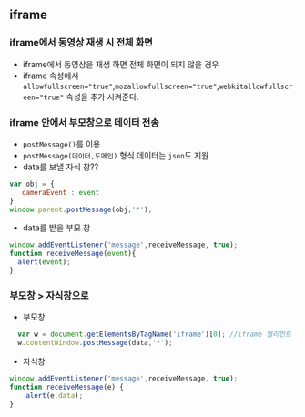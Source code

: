 ## iframe
### iframe에서 동영상 재생 시 전체 화면
* iframe에서 동영상을 재생 하면 전체 화면이 되지 않을 경우
* iframe 속성에서 ` allowfullscreen="true"`,`mozallowfullscreen="true"`,`webkitallowfullscreen="true"` 속성을 추가 시켜준다.
### iframe 안에서 부모창으로 데이터 전송
* `postMessage()`를 이용
* `postMessage(데이터,도메인)` 형식 데이터는 `json`도 지원
* data를 보낼 자식 창??
```javascript
var obj = {
   cameraEvent : event
}
window.parent.postMessage(obj,'*');
```

* data를 받을 부모 창
```javascript
window.addEventListener('message',receiveMessage, true);
function receiveMessage(event){
  alert(event);
}
```
### 부모창 > 자식창으로
* 부모창
```javascript
  var w = document.getElementsByTagName('iframe')[0]; //iframe 엘리먼트 정보 받아옴
  w.contentWindow.postMessage(data,'*');
```
* 자식창
```javascript
window.addEventListener('message',receiveMessage, true);
function receiveMessage(e) {
	alert(e.data);
}
```
